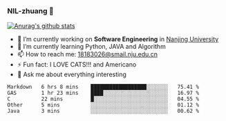 ### NIL-zhuang 👋

<!--
**NIL-zhuang/NIL-zhuang** is a ✨ _special_ ✨ repository because its `README.md` (this file) appears on your GitHub profile.

Here are some ideas to get you started:

- 🔭 I’m currently working on ...
- 🌱 I’m currently learning ...
- 👯 I’m looking to collaborate on ...
- 🤔 I’m looking for help with ...
- 💬 Ask me about ...
- 📫 How to reach me: ...
- 😄 Pronouns: ...
- ⚡ Fun fact: ...
-->

[![Anurag's github stats](https://github-readme-stats.vercel.app/api?username=NIL-zhuang)](https://github.com/anuraghazra/github-readme-stats)

- 🔭 I’m currently working on **Software Engineering** in [Nanjing University](https://www.nju.edu.cn/)
- 🌱 I’m currently learning Python, JAVA and Algorithm
- 📫 How to reach me: 18183026@smail.nju.edu.cn
- ⚡ Fun fact: I LOVE CATS!!! and Americano
- 💬 Ask me about everything interesting

<!--START_SECTION:waka-->
```text
Markdown   6 hrs 8 mins    ██████████████████░░░░░░░   75.41 % 
GAS        1 hr 23 mins    ████░░░░░░░░░░░░░░░░░░░░░   16.97 % 
C          22 mins         █░░░░░░░░░░░░░░░░░░░░░░░░   04.55 % 
Other      5 mins          ░░░░░░░░░░░░░░░░░░░░░░░░░   01.12 % 
Java       3 mins          ░░░░░░░░░░░░░░░░░░░░░░░░░   00.62 %
```
<!--END_SECTION:waka-->